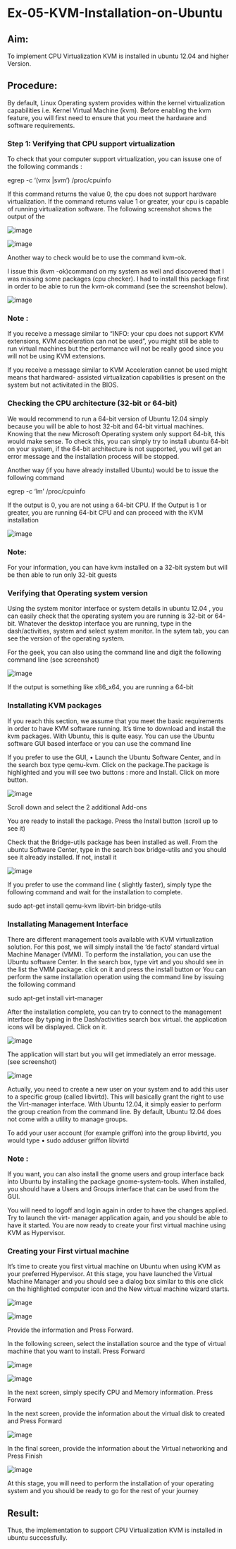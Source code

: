 # Ex-05-KVM-Installation-on-Ubuntu
## Aim:
To implement CPU Virtualization KVM is installed in ubuntu 12.04 and higher Version.

## Procedure:
By default, Linux Operating system provides within the kernel virtualization capabilities i.e. Kernel Virtual Machine (kvm). Before enabling the kvm feature, you will first need to ensure that you meet the hardware and software requirements.

### Step 1: Verifying that CPU support virtualization
To check that your computer support virtualization, you can issuse one of the following commands :

egrep -c ‘(vmx |svm’) /proc/cpuinfo

If this command returns the value 0, the cpu does not support hardware virtualization. If the command returns value 1 or greater, your cpu is capable of running virtualization software. The following screenshot shows the output of the

![image](https://github.com/nithish143257/Ex-05-KVM-Installation-on-Ubuntu/assets/113762839/2b121379-a21d-41c1-994f-e148e8720cd1)

![image](https://github.com/nithish143257/Ex-05-KVM-Installation-on-Ubuntu/assets/113762839/a92f7143-c570-4375-ba66-94f6ae60d567)

Another way to check would be to use the command kvm-ok.

I issue this (kvm -ok)command on my system as well and discovered that I was missing some packages (cpu checker). I had to install this package first in order to be able to run the kvm-ok command (see the screenshot below).
 
![image](https://github.com/nithish143257/Ex-05-KVM-Installation-on-Ubuntu/assets/113762839/0d153726-1b28-4271-8ded-4d4c89cc5956)

### Note :
If you receive a message similar to “INFO: your cpu does not support KVM extensions, KVM acceleration can not be used”, you might still be able to run virtual machines but the performance will not be really good since you will not be using KVM extensions.

If you receive a message similar to KVM Acceleration cannot be used might means that hardwared- assisted virtualization capabilities is present on the system but not activitated in the BIOS.

### Checking the CPU architecture (32-bit or 64-bit)

We would recommend to run a 64-bit version of Ubuntu 12.04 simply because you will be able to host 32-bit and 64-bit virtual machines. Knowing that the new Microsoft Operating system only support 64-bit, this would make sense. To check this, you can simply try to install ubuntu 64-bit on your system, if the 64-bit architecture is not supported, you will get an error message and the installation process will be stopped.

Another way (if you have already installed Ubuntu) would be to issue the following command

egrep -c ‘lm’ /proc/cpuinfo

If the output is 0, you are not using a 64-bit CPU. If the Output is 1 or greater, you are running
64-bit CPU and can proceed with the KVM installation

![image](https://github.com/nithish143257/Ex-05-KVM-Installation-on-Ubuntu/assets/113762839/92e56618-b626-4c5c-88ba-f8d0acea59c1)

### Note:
For your information, you can have kvm installed on a 32-bit system but will be then able to run only 32-bit guests

### Verifying that Operating system version

Using the system monitor interface or system details in ubuntu 12.04 , you can easily check that the operating system you are running is 32-bit or 64-bit. Whatever the desktop interface you are running, type in the dash/activities, system and select system monitor. In the sytem tab, you can see the version of the operating system.

For the geek, you can also using the command line and digit the following command line (see screenshot)

![image](https://github.com/nithish143257/Ex-05-KVM-Installation-on-Ubuntu/assets/113762839/e75eb02f-6401-48ad-ba6f-d79fbddf48e6)

If the output is something like x86_x64, you are running a 64-bit
 
### Installating KVM packages
If you reach this section, we assume that you meet the basic requirements in order to have KVM software running. It’s time to download and install the kvm packages. With Ubuntu, this is quite easy. You can use the Ubuntu software GUI based interface or you can use the command line

If you prefer to use the GUI,
•	Launch the Ubuntu Software Center, and in the search box type qemu-kvm. Click on the package.The package is highlighted and you will see two buttons : more and Install. Click on more button.

![image](https://github.com/nithish143257/Ex-05-KVM-Installation-on-Ubuntu/assets/113762839/85831115-548c-413e-8f4a-40bb6c39c37b)

Scroll down and select the 2 additional Add-ons

You are ready to install the package. Press the Install button (scroll up to see it)

Check that the Bridge-utils package has been installed as well. From the ubuntu Software Center, type in the search box bridge-utils and you should see it already installed. If not, install it
 
![image](https://github.com/nithish143257/Ex-05-KVM-Installation-on-Ubuntu/assets/113762839/0f5291c9-638d-4be9-a133-a7ceb86fb2f1)

If you prefer to use the command line ( slightly faster), simply type the following command and wait for the installation to complete.

sudo apt-get install qemu-kvm libvirt-bin bridge-utils

### Installating Management Interface
There are different management tools available with KVM virtualization solution. For this post, we will simply install the ‘de facto’ standard virtual Machine Manager (VMM). To perform the installation, you can use the Ubuntu software Center. In the search box, type virt and you should see in the list the VMM package. click on it and press the install button or You can perform the same installation operation using the command line by issuing the following command

sudo apt-get install virt-manager

After the installation complete, you can try to connect to the management interface (by typing in the Dash/activities search box virtual. the application icons will be displayed. Click on it.

 ![image](https://github.com/nithish143257/Ex-05-KVM-Installation-on-Ubuntu/assets/113762839/65f181f8-8ede-4f71-b9cd-c5edaab88966)

The application will start but you will get immediately an error message. (see screenshot)

![image](https://github.com/nithish143257/Ex-05-KVM-Installation-on-Ubuntu/assets/113762839/ccd03d04-ba7a-415f-a00b-34151cb7329c)

Actually, you need to create a new user on your system and to add this user to a specific group (called libvirtd). This will basically grant the right to use the Virt-manager interface. With Ubuntu 12.04, it simply easier to perform the group creation from the command line. By default, Ubuntu 12.04 does not come with a utility to manage groups.

To add your user account (for example griffon) into the group libvirtd, you would type
•	sudo adduser griffon libvirtd
 
### Note :
If you want, you can also install the gnome users and group interface back into Ubuntu by installing the package gnome-system-tools. When installed, you should have a Users and Groups interface that can be used from the GUI.

You will need to logoff and login again in order to have the changes applied. Try to launch the virt- manager application again, and you should be able to have it started. You are now ready to create your first virtual machine using KVM as Hypervisor.

### Creating your First virtual machine
It’s time to create you first virtual machine on Ubuntu when using KVM as your preferred Hypervisor. At this stage, you have launched the Virtual Machine Manager and you should see a dialog box similar to this one click on the highlighted computer icon and the New virtual machine wizard starts.

![image](https://github.com/nithish143257/Ex-05-KVM-Installation-on-Ubuntu/assets/113762839/f71f98c4-a6dd-4b7e-ba55-858486279ea6)

![image](https://github.com/nithish143257/Ex-05-KVM-Installation-on-Ubuntu/assets/113762839/c40606aa-64d3-4e06-ba8c-7b96d957bc6a)

Provide the information and Press Forward.

In the following screen, select the installation source and the type of virtual machine that you want to install. Press Forward

![image](https://github.com/nithish143257/Ex-05-KVM-Installation-on-Ubuntu/assets/113762839/7fc14cfe-e20c-4090-bb05-4f662f3fd87c)

![image](https://github.com/nithish143257/Ex-05-KVM-Installation-on-Ubuntu/assets/113762839/ef664304-0238-4f7b-b86d-03d43db59bd5)

In the next screen, simply specify CPU and Memory information. Press Forward
 
In the next screen, provide the information about the virtual disk to created and Press Forward

![image](https://github.com/nithish143257/Ex-05-KVM-Installation-on-Ubuntu/assets/113762839/0bec5d5d-7ea4-4e8f-a736-761ca1adfba8)

In the final screen, provide the information about the Virtual networking and Press Finish

![image](https://github.com/nithish143257/Ex-05-KVM-Installation-on-Ubuntu/assets/113762839/ee1fce0d-7b5c-4c7f-bb2c-8ce9221bdf8b)

At this stage, you will need to perform the installation of your operating system and you should be ready to go for the rest of your journey

## Result:
Thus, the implementation to support CPU Virtualization KVM is installed in ubuntu
successfully.
